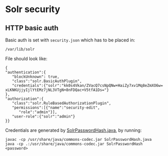 # Solr security


## HTTP basic auth

Basic auth is set with `security.json` which has to be placed in:

```
/var/lib/solr
```

File should look like:

```
{
"authentication":{
   "blockUnknown": true,
   "class":"solr.BasicAuthPlugin",
   "credentials":{"solr":"kk0s4Vkan/ZVacQ7csNpQNw+HaiZy7xv1Mq8eZmXO6w= xLKNKUjjyIjlYtEMz7jNL3VTgN+8nFDQac+V5tfA1Ds="}
},
"authorization":{
   "class":"solr.RuleBasedAuthorizationPlugin",
   "permissions":[{"name":"security-edit",
      "role":"admin"}],
   "user-role":{"solr":"admin"}
}}
```

Credentials are generated by [SolrPasswordHash.java](SolrPasswordHash.java), by running:

```
javac -cp /usr/share/java/commons-codec.jar SolrPasswordHash.java
java -cp .:/usr/share/java/commons-codec.jar SolrPasswordHash <password>
```
